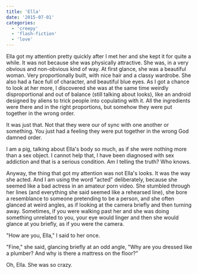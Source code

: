 ```yaml
---
title: 'Ella'
date: '2015-07-01'
categories:
  - 'creepy'
  - 'flash-fiction'
  - 'love'
---
```


Ella got my attention pretty quickly after I met her and she kept it for quite a
while. It was not because she was physically attractive. She was, in a very
obvious and non-obvious kind of way. At first glance, she was a beautiful woman.
Very proportionally built, with nice hair and a classy wardrobe. She also had a
face full of character, and beautiful blue eyes. As I got a chance to look at
her more, I discovered she was at the same time weirdly disproportional and out
of balance (still talking about looks), like an android designed by aliens to
trick people into copulating with it. All the ingredients were there and in the
right proportions, but somehow they were put together in the wrong order.

It was just that. Not that they were our of sync with one another or something.
You just had a feeling they were put together in the wrong God damned order.

I am a pig, talking about Ella's body so much, as if she were nothing more than
a sex object. I cannot help that, I have been diagnosed with sex addiction and
that is a serious condition. Am I telling the truth? Who knows.

Anyway, the thing that got my attention was not Ella's looks. It was the way she
acted. And I am using the word "acted" deliberately, because she seemed like a
bad actress in an amateur porn video. She stumbled through her lines (and
everything she said seemed like a rehearsed line), she bore a resemblance to
someone pretending to be a person, and she often glanced at weird angles, as if
looking at the camera briefly and then turning away. Sometimes, if you were
walking past her and she was doing something unrelated to you, your eye would
linger and then she would glance at you briefly, as if you were the camera.

"How are you, Ella," I said to her once.

"Fine," she said, glancing briefly at an odd angle, "Why are you dressed like a
plumber? And why is there a mattress on the floor?"

Oh, Ella. She was so crazy.
